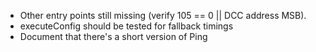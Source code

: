 - Other entry points still missing (verify 105 == 0 || DCC address MSB).
- executeConfig should be tested for fallback timings
- Document that there's a short version of Ping